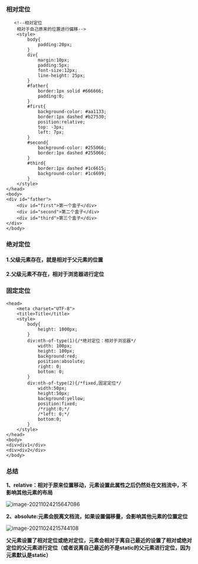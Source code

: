 ### 相对定位

```
   <!--相对定位
    相对于自己原来的位置进行偏移-->
    <style>
        body{
            padding:20px;
        }
        div{
            margin:10px;
            padding:5px;
            font-size:12px;
            line-height: 25px;
        }
        #father{
            border:1px solid #666666;
            padding:0;
        }
        #first{
            background-color: #aa1133;
            border:1px dashed #b27530;
            position:relative;
            top: -3px;
            left: 7px;
        }
        #second{
            background-color: #255066;
            border:1px dashed #255066;
        }
        #third{
            border:1px dashed #1c6615;
            background-color: #1c6699;
        }
    </style>
</head>
<body>
<div id="father">
    <div id="first">第一个盒子</div>
    <div id="second">第二个盒子</div>
    <div id="third">第三个盒子</div>
</div>
</body>
```
### 绝对定位
#### 1.父级元素存在，就是相对于父元素的位置
#### 2.父级元素不存在，相对于浏览器进行定位
### 固定定位

```
<head>
    <meta charset="UTF-8">
    <title>Title</title>
    <style>
        body{
            height: 1000px;
        }
        div:nth-of-type(1){/*绝对定位：相对于浏览器*/
            width: 100px;
            height: 100px;
            background:red;
            position:absolute;
            right: 0;
            bottom: 0;
        }
        div:nth-of-type(2){/*fixed,固定定位*/
            width:50px;
            height:50px;
            background:yellow;
            position:fixed;
            /*right:0;*/
            /*left: 0;*/
            bottom:0;
        }
    </style>
</head>
<body>
<div>div1</div>
<div>div2</div>
</body>
```

### 总结

**1、relative：相对于原来位置移动，元素设置此属性之后仍然处在文档流中，不影响其他元素的布局**

![image-20211024215647086](/home/leiliu/.config/Typora/typora-user-images/image-20211024215647086.png)

**2、absolute:元素会脱离文档流，如果设置偏移量，会影响其他元素的位置定位**

![image-20211024215744108](/home/leiliu/.config/Typora/typora-user-images/image-20211024215744108.png)

**父元素设置了相对定位或绝对定位，元素会相对于离自己最近的设置了相对或绝对定位的父元素进行定位（或者说离自己最近的不是static的父元素进行定位，因为元素默认是static）**

